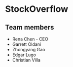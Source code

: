 # StockOverflow

## Team members ##
* Rena Chen - CEO
* Garrett Oldani
* Zhongyang Gao
* Edgar Lugo
* Christian Villa

